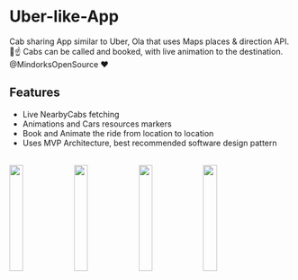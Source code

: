 # Uber-like-App
Cab sharing App similar to Uber, Ola that uses Maps places &amp; direction API. 🚕☝️ Cabs can be called and booked, with live animation to the destination. @MindorksOpenSource ❤️

## Features
- Live NearbyCabs fetching
- Animations and Cars resources markers
- Book and Animate the ride from location to location
- Uses MVP Architecture, best recommended software design pattern 

<br>

<div>
<img width="22%" src="https://i.imgur.com/VNwJ1Nt.png">
<img width="22%" src="https://i.imgur.com/DHDiPRv.png">
<img width="22%" src="https://i.imgur.com/t8G4jSq.png">
<img width="22%" src="https://i.imgur.com/HTNwavK.png">
</div>
